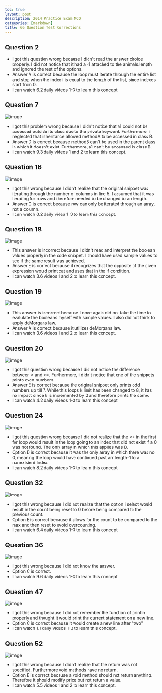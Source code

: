 ```yaml
---
toc: true
layout: post
description: 2014 Practice Exam MCQ
categories: [markdown]
title: 66 Question Test Corrections
---
```


## Question 2

- I got this question wrong because I didn't read the answer choice properly. I did not notice that it had a -1 attached to the animals.length and ignored the rest of the options.
- Answer A is correct because the loop must iterate through the entire list and stop when the index i is equal to the length of the list, since indexes start from 0. 
- I can watch 6.2 daily videos 1-3 to learn this concept.

## Question 7
![image](https://user-images.githubusercontent.com/70538669/200734395-4d53a03b-fad7-4cbc-afa5-4ca443745401.png)

- I got this problem wrong because I didn't notice that a1 could not be accessed outside its class due to the private keyword. Furthermore, i neglected that inheritance allowed methodA to be accessed in class B.
- Answer D is correct because methodB can't be used in the parent class in which it doesn't exist. Furthermore, a1 can't be accessed in class B. 
- I can watch 9.3 daily videos 1 and 2 to learn this concept.

## Question 16
![image](https://user-images.githubusercontent.com/70538669/200734426-f57b9947-8087-48bd-a606-e6ed2de3c147.png)

- I got this wrong because I didn't realize that the original snippet was iterating through the number of columns in line 5. I assumed that it was iterating for rows and therefore needed to be changed to arr.length. 
- Answer C is correct because row can only be iterated through an array, not a column. 
- I can watch 8.2 daily vides 1-3 to learn this concept. 

## Question 18
![image](https://user-images.githubusercontent.com/70538669/200734465-12351ab2-0fd8-409e-b061-8da0398ace1d.png)

- This answer is incorrect because I didn't read and interpret the boolean values properly in the code snippet. I should have used sample values to see if the same result was achieved. 
- Answer E is correct because it recognizes that the opposite of the given expression would print cat and uses that in the if condition.
- I can watch 3.6 videos 1 and 2 to learn this concept. 

## Question 19
![image](https://user-images.githubusercontent.com/70538669/200734504-a3f6a8fa-3640-4395-b66c-17d0defb6f44.png)

- This answer is incorrect because I once again did not take the time to evalulate the booleans myself with sample values. I also did not think to apply deMorgans law. 
- Answer A is correct because it utilizes deMorgans law. 
- I can watch 3.6 videos 1 and 2 to learn this concept. 

## Question 20
![image](https://user-images.githubusercontent.com/70538669/200734555-2d785b4d-98da-4ec4-ad50-658bc92cc674.png)

- I got this question wrong because I did not notice the difference between < and <=. Furthermore, i didn't notice that one of the snippets prints even numbers. 
- Answer E is correct because the original snippet only prints odd numbers up till 7. While this loops k limit has been changed to 8, it has no impact since k is incremented by 2 and therefore prints the same.
- I can watch 4.2 daily videos 1-3 to learn this concept. 

## Question 24
![image](https://user-images.githubusercontent.com/70538669/200734585-eb8a802a-f5fc-48d1-a2f9-08e5e4a78601.png)

- I got this question wrong because I did not realize that the <= in the first for loop would result in the loop going to an index that did not exist if a 0 was not found. The only array in which this applies was D.  
- Option D is correct because it was the only array in which there was no 0, meaning the loop would have continued past arr.length-1 to a nonexistent index. 
- I can watch 8.2 daily videos 1-3 to learn this concept. 

## Question 32
![image](https://user-images.githubusercontent.com/70538669/200734585-eb8a802a-f5fc-48d1-a2f9-08e5e4a78601.png)

- I got this wrong because I did not realize that the option i select would result in the count being reset to 0 before being compared to the previous count. 
- Option E is correct because it allows for the count to be compared to the max and then reset to avoid overcounting. 
- I can watch 6.4 daily videos 1-3 to learn this concept. 

## Question 36
![image](https://user-images.githubusercontent.com/70538669/200734585-eb8a802a-f5fc-48d1-a2f9-08e5e4a78601.png)

- I got this wrong because I did not know the answer. 
- Option C is correct.  
- I can watch 9.6 daily videos 1-3 to learn this concept. 

## Question 47
![image](https://user-images.githubusercontent.com/70538669/200734585-eb8a802a-f5fc-48d1-a2f9-08e5e4a78601.png)

- I got this wrong because I did not remember the function of println properly and thought it would print the current statement on a new line. 
- Option C is correct because it would create a new line after "two"
- I can watch 1.1 daily videos 1-3 to learn this concept. 

## Question 52
![image](https://user-images.githubusercontent.com/70538669/200734585-eb8a802a-f5fc-48d1-a2f9-08e5e4a78601.png)

- I got this wrong because I didn't realize that the return was not specified. Furthermore void methods have no return. 
- Option B is correct because a void method should not return anything. Therefore it should modify price but not return a value. 
- I can watch 5.5 videos 1 and 2 to learn this concept. 
